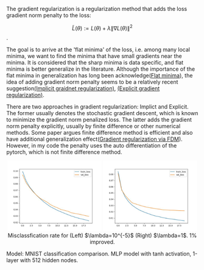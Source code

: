 The gradient regularization is a regularization method that adds the loss gradient norm penalty to the loss:

$$\widetilde{L}(\theta):=L(\theta)+\lambda\lVert \nabla L(\theta)\rVert^2$$.

The goal is to arrive at the 'flat minima' of the loss, i.e. among many local minima, we want to find the minima that have small gradients near the minima. It is considered that the sharp minima is data specific, and flat minima is better generalize in the literature. Although the importance of the flat minima in generalization has long been acknowledge([Flat minima](https://www.bioinf.jku.at/publications/older/3304.pdf)), the idea of adding gradient norm penalty seems to be a relatively recent suggestion[(Implicit graidnet regularization)](https://arxiv.org/abs/2009.11162), [(Explicit gradient regularization)](https://arxiv.org/abs/2202.03599).

There are two approaches in gradient regularization: Implict and Explicit. The former usually denotes the stochastic gradient descent, which is known to minimize the gradient norm penalized loss. The latter adds the gradient norm penalty explicitly, usually by finite difference or other numerical methods. Some paper argues finite difference method is efficient and also have additional generalization effect([Gradient regularization via FDM](https://arxiv.org/abs/2210.02720)). However, in my code the penalty uses the auto differentiation of the pytorch, which is not finite difference method.

<p align="center">
  <img src="./experiment results/gradient penalty lamb 1e-05.jpg" width="49%" />
  <img src="./experiment results/gradient penalty lamb 1.jpg" width="49%" />
  Misclassfication rate for (Left) $\lambda=10^{-5}$ (Right) $\lambda=1$. 1% improved.
</p>

Model: MNIST classification comparison. MLP model with tanh activation, 1-layer with 512 hidden nodes.
